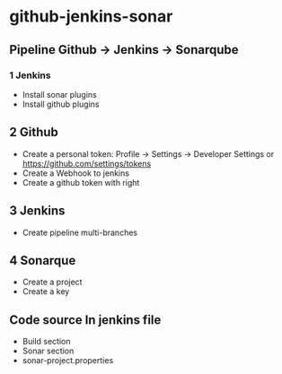 # github-jenkins-sonar

## Pipeline Github -> Jenkins -> Sonarqube

### 1 Jenkins
* Install sonar plugins
* Install github plugins

## 2 Github
* Create a personal token: 
Profile -> Settings -> Developer Settings or https://github.com/settings/tokens
* Create a Webhook to jenkins
* Create a github token with right

## 3 Jenkins
* Create pipeline multi-branches

## 4 Sonarque
* Create a project
* Create a key

## Code source In jenkins file
* Build section
* Sonar section
* sonar-project.properties 







